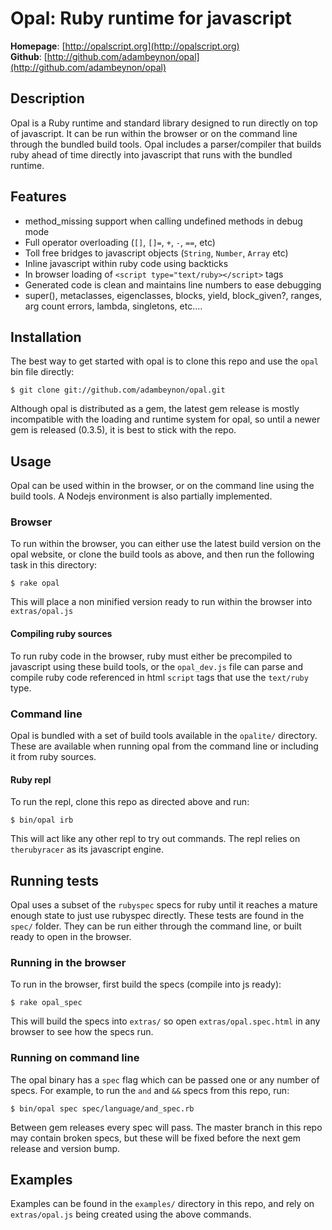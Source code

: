 Opal: Ruby runtime for javascript
=================================

**Homepage**:      [http://opalscript.org](http://opalscript.org)  
**Github**:        [http://github.com/adambeynon/opal](http://github.com/adambeynon/opal)  

Description
-----------

Opal is a Ruby runtime and standard library designed to run directly on
top of javascript. It can be run within the browser or on the command
line through the bundled build tools. Opal includes a parser/compiler
that builds ruby ahead of time directly into javascript that runs with
the bundled runtime.

Features
--------

* method\_missing support when calling undefined methods in debug mode
* Full operator overloading (`[]`, `[]=`, `+`, `-`, `==`, etc)
* Toll free bridges to javascript objects (`String`, `Number`, `Array`
  etc)
* Inline javascript within ruby code using backticks
* In browser loading of `<script type="text/ruby></script>` tags
* Generated code is clean and maintains line numbers to ease debugging
* super(), metaclasses, eigenclasses, blocks, yield, block\_given?,
  ranges, arg count errors, lambda, singletons, etc....

Installation
------------

The best way to get started with opal is to clone this repo and use the
`opal` bin file directly:

    $ git clone git://github.com/adambeynon/opal.git

Although opal is distributed as a gem, the latest gem release is mostly
incompatible with the loading and runtime system for opal, so until a
newer gem is released (0.3.5), it is best to stick with the repo.

Usage
-----

Opal can be used within in the browser, or on the command line using the
build tools. A Nodejs environment is also partially implemented.

### Browser

To run within the browser, you can either use the latest build version
on the opal website, or clone the build tools as above, and then run the
following task in this directory:

    $ rake opal

This will place a non minified version ready to run within the browser
into `extras/opal.js`

#### Compiling ruby sources

To run ruby code in the browser, ruby must either be precompiled to
javascript using these build tools, or the `opal_dev.js` file can parse
and compile ruby code referenced in html `script` tags that use the
`text/ruby` type.

### Command line

Opal is bundled with a set of build tools available in the `opalite/`
directory. These are available when running opal from the command line
or including it from ruby sources.

#### Ruby repl

To run the repl, clone this repo as directed above and run:

    $ bin/opal irb

This will act like any other repl to try out commands. The repl relies
on `therubyracer` as its javascript engine.

Running tests
-------------

Opal uses a subset of the `rubyspec` specs for ruby until it reaches a
mature enough state to just use rubyspec directly. These tests are found
in the `spec/` folder. They can be run either through the command line,
or built ready to open in the browser.

### Running in the browser

To run in the browser, first build the specs (compile into js ready):

    $ rake opal_spec

This will build the specs into `extras/` so open `extras/opal.spec.html`
in any browser to see how the specs run.

### Running on command line

The opal binary has a `spec` flag which can be passed one or any number
of specs. For example, to run the `and` and `&&` specs from this repo,
run:

    $ bin/opal spec spec/language/and_spec.rb

Between gem releases every spec will pass. The master branch in this
repo may contain broken specs, but these will be fixed before the next
gem release and version bump.

Examples
--------

Examples can be found in the `examples/` directory in this repo, and
rely on `extras/opal.js` being created using the above commands.

